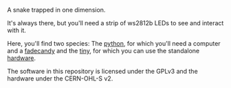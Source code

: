 A snake trapped in one dimension.

It's always there, but you'll need a strip of ws2812b LEDs to see and interact with it.

Here, you'll find two species: The [python](fadecandy_python/#readme),
for which you'll need a computer and a
[fadecandy](https://github.com/scanlime/fadecandy) and the
[tiny](attiny85_arduino_IDE/#readme), for which you can use the
standalone [hardware](hardware/#readme).

The software in this repository is licensed under the GPLv3 and the hardware
under the CERN-OHL-S v2.
